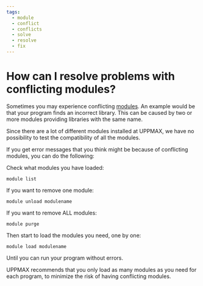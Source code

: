 ```yaml
---
tags:
  - module
  - conflict
  - conflicts
  - solve
  - resolve
  - fix
---
```


# How can I resolve problems with conflicting modules?

Sometimes you may experience conflicting [modules](../cluster_guides/modules.md).
An example would be that your program finds an incorrect library.
This can be caused by two or more modules providing libraries with the same name.

Since there are a lot of different modules installed at UPPMAX, we have no possibility to test the compatibility of all the modules.

If you get error messages that you think might be because of conflicting modules, you can do the following:

Check what modules you have loaded:

    module list

If you want to remove one module:

    module unload modulename

If you want to remove ALL modules:

    module purge

Then start to load the modules you need, one by one:

    module load modulename

Until you can run your program without errors.

UPPMAX recommends that you only load as many modules as you need for each program, to minimize the risk of having conflicting modules.
